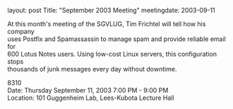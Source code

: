 layout: post
Title: "September 2003 Meeting"
meetingdate: 2003-09-11

At this month's meeting of the SGVLUG, Tim Frichtel will tell how his company  
uses Postfix and Spamassassin to manage spam and provide reliable email for    
600 Lotus Notes users. Using low-cost Linux servers, this configuration stops  
thousands of junk messages every day without downtime.                         
                                                                             
8310                                                                         
Date: Thursday September 11, 2003 7:00 PM - 9:00 PM                              
Location: 101 Guggenheim Lab, Lees-Kubota Lecture Hall      
